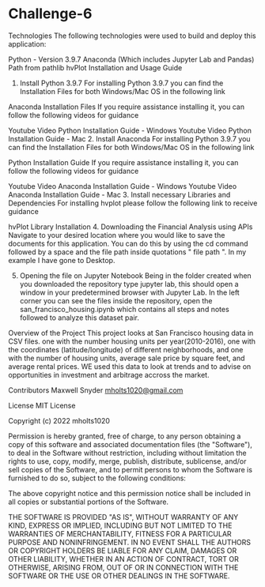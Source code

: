 # Challenge-6

Technologies
The following technologies were used to build and deploy this application:

Python - Version 3.9.7
Anaconda (Which includes Jupyter Lab and Pandas)
Path from pathlib
hvPlot
Installation and Usage Guide
1. Install Python 3.9.7
For installing Python 3.9.7 you can find the Installation Files for both Windows/Mac OS in the following link

Anaconda Installation Files
If you require assistance installing it, you can follow the following videos for guidance

Youtube Video Python Installation Guide - Windows
Youtube Video Python Installation Guide - Mac
2. Install Anaconda
For installing Python 3.9.7 you can find the Installation Files for both Windows/Mac OS in the following link

Python Installation Guide
If you require assistance installing it, you can follow the following videos for guidance

Youtube Video Anaconda Installation Guide - Windows
Youtube Video Anaconda Installation Guide - Mac
3. Install necessary Libraries and Dependencies
For installing hvplot please follow the following link to receive guidance

hvPlot Library Installation
4. Downloading the Financial Analysis using APIs
Navigate to your desired location where you would like to save the documents for this application. You can do this by using the cd command followed by a space and the file path inside quotations " file path ". In my example I have gone to Desktop.



5. Opening the file on Jupyter Notebook
Being in the folder created when you downloaded the repository type jupyter lab, this should open a window in your predetermined browser with Jupyter Lab. In the left corner you can see the files inside the repository, open the san_francisco_housing.ipynb which contains all steps and notes followed to analyze this dataset pair.

Overview of the Project
This project looks at San Francisco housing data in CSV files. one with the number housing units per year(2010-2016), one with the coordinates (latitude/longitude) of different neighborhoods, and one with the number of housing units, average sale price by square feet, and average rental prices. WE used this data to look at trends and to advise on opportunities in investment and arbitrage accross the market. 


Contributors
Maxwell Snyder mholts1020@gmail.com

License
MIT License

Copyright (c) 2022 mholts1020

Permission is hereby granted, free of charge, to any person obtaining a copy of this software and associated documentation files (the "Software"), to deal in the Software without restriction, including without limitation the rights to use, copy, modify, merge, publish, distribute, sublicense, and/or sell copies of the Software, and to permit persons to whom the Software is furnished to do so, subject to the following conditions:

The above copyright notice and this permission notice shall be included in all copies or substantial portions of the Software.

THE SOFTWARE IS PROVIDED "AS IS", WITHOUT WARRANTY OF ANY KIND, EXPRESS OR IMPLIED, INCLUDING BUT NOT LIMITED TO THE WARRANTIES OF MERCHANTABILITY, FITNESS FOR A PARTICULAR PURPOSE AND NONINFRINGEMENT. IN NO EVENT SHALL THE AUTHORS OR COPYRIGHT HOLDERS BE LIABLE FOR ANY CLAIM, DAMAGES OR OTHER LIABILITY, WHETHER IN AN ACTION OF CONTRACT, TORT OR OTHERWISE, ARISING FROM, OUT OF OR IN CONNECTION WITH THE SOFTWARE OR THE USE OR OTHER DEALINGS IN THE SOFTWARE.
